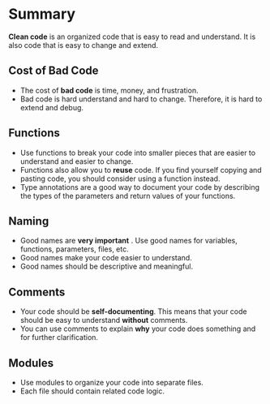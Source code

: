 # Summary

**Clean code** is an organized code that is easy to read and understand. It is also code that is easy to change and extend.

## Cost of Bad Code

- The cost of **bad code** is time, money, and frustration.
- Bad code is hard understand and hard to change. Therefore, it is hard to extend and debug.

## Functions

- Use functions to break your code into smaller pieces that are easier to understand and easier to change.
- Functions also allow you to **reuse** code. If you find yourself copying and pasting code, you should consider using a function instead.
- Type annotations are a good way to document your code by describing the types of the parameters and return values of your functions.

## Naming

- Good names are **very important** . Use good names for variables, functions, parameters, files, etc.
- Good names make your code easier to understand.
- Good names should be descriptive and meaningful.

## Comments

- Your code should be **self-documenting**. This means that your code should be easy to understand **without** comments.
- You can use comments to explain **why** your code does something and for further clarification.

## Modules

- Use modules to organize your code into separate files.
- Each file should contain related code logic.
